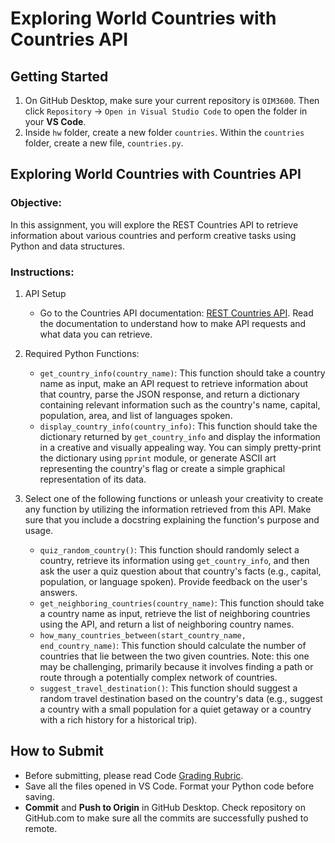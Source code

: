 # Exploring World Countries with Countries API

## Getting Started

1. On GitHub Desktop, make sure your current repository is `OIM3600`. Then click `Repository` -> `Open in Visual Studio Code` to open the folder in your **VS Code**.
2. Inside `hw` folder, create a new folder `countries`. Within the `countries` folder, create a new file, `countries.py`.

## Exploring World Countries with Countries API

### **Objective:**

In this assignment, you will explore the REST Countries API to retrieve information about various countries and perform creative tasks using Python and data structures.

### Instructions:

1. API Setup

    - Go to the Countries API documentation: [REST Countries API](https://restcountries.com/). Read the documentation to understand how to make API requests and what data you can retrieve.

2. Required Python Functions:

   - `get_country_info(country_name)`: This function should take a country name as input, make an API request to retrieve information about that country, parse the JSON response, and return a dictionary containing relevant information such as the country's name, capital, population, area, and list of languages spoken.
   - `display_country_info(country_info)`: This function should take the dictionary returned by `get_country_info` and display the information in a creative and visually appealing way. You can simply pretty-print the dictionary using `pprint` module, or generate ASCII art representing the country's flag or create a simple graphical representation of its data.

3. Select one of the following functions or unleash your creativity to create any function by utilizing the information retrieved from this API. Make sure that you include a docstring explaining the function's purpose and usage.

   - `quiz_random_country()`: This function should randomly select a country, retrieve its information using `get_country_info`, and then ask the user a quiz question about that country's facts (e.g., capital, population, or language spoken). Provide feedback on the user's answers.
   - `get_neighboring_countries(country_name)`: This function should take a country name as input, retrieve the list of neighboring countries using the API, and return a list of neighboring country names.
   - `how_many_countries_between(start_country_name, end_country_name)`: This function should calculate the number of countries that lie between the two given countries. Note: this one may be challenging, primarily because it involves finding a path or route through a potentially complex network of countries.
   - `suggest_travel_destination()`: This function should suggest a random travel destination based on the country's data (e.g., suggest a country with a small population for a quiet getaway or a country with a rich history for a historical trip).

## How to Submit

- Before submitting, please read Code [Grading Rubric](https://github.com/OIM3600/resources/blob/main/code_grading_rubric.md).
- Save all the files opened in VS Code. Format your Python code before saving.
- **Commit** and **Push to Origin** in GitHub Desktop. Check repository on GitHub.com to make sure all the commits are successfully pushed to remote.
